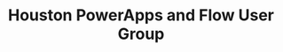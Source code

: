---
state: TX
region: Houston
title: Houston PowerApps and Flow User Group
group_url: https://www.powerplatformug.com/communities/community-home?CommunityKey=f12bf679-9f8a-47d8-bdfd-b9468d85fa52
topics: [ powerapps, flow, microsoft ]
---